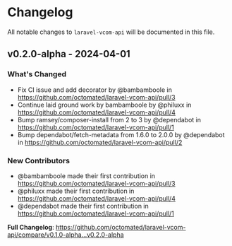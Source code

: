 # Changelog

All notable changes to `laravel-vcom-api` will be documented in this file.

## v0.2.0-alpha - 2024-04-01

### What's Changed

* Fix CI issue and add decorator by @bambamboole in https://github.com/octomated/laravel-vcom-api/pull/3
* Continue laid ground work by bambamboole by @philuxx in https://github.com/octomated/laravel-vcom-api/pull/4
* Bump ramsey/composer-install from 2 to 3 by @dependabot in https://github.com/octomated/laravel-vcom-api/pull/1
* Bump dependabot/fetch-metadata from 1.6.0 to 2.0.0 by @dependabot in https://github.com/octomated/laravel-vcom-api/pull/2

### New Contributors

* @bambamboole made their first contribution in https://github.com/octomated/laravel-vcom-api/pull/3
* @philuxx made their first contribution in https://github.com/octomated/laravel-vcom-api/pull/4
* @dependabot made their first contribution in https://github.com/octomated/laravel-vcom-api/pull/1

**Full Changelog**: https://github.com/octomated/laravel-vcom-api/compare/v0.1.0-alpha...v0.2.0-alpha
